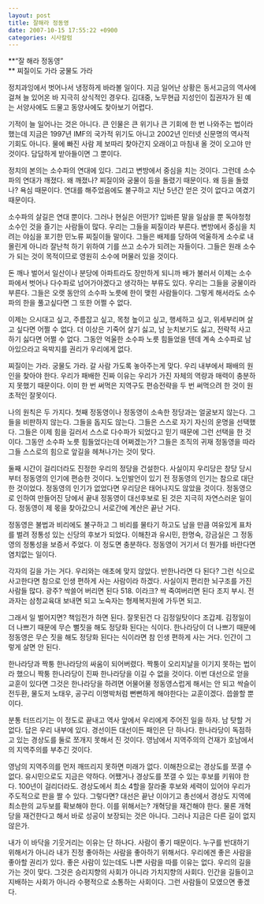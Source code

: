 ```yaml
---
layout: post
title: 잘해라 정동영
date: 2007-10-15 17:55:22 +0900
categories: 시사칼럼
---
```

**“잘 해라 정동영”  
** 찌질이도 가라 궁물도 가라

정치과잉에서 벗어나서 냉정하게 바라볼 일이다. 지금 일어난 상황은 동서고금의 역사에 걸쳐 늘 있어온 바 지극히 상식적인 경우다. 김대중, 노무현급 지성인이 집권자가 된 예는 서양사에도 드물고 동양사에도 찾아보기 어렵다. 

기적이 늘 일어나는 것은 아니다. 큰 인물은 큰 위기나 큰 기회에 한 번 나와주는 법이라 했는데 지금은 1997년 IMF의 국가적 위기도 아니고 2002년 인터넷 신문명의 역사적 기회도 아니다. 물에 빠진 사람 제 보따리 찾아간지 오래이고 마침내 올 것이 오고야 만 것이다. 담담하게 받아들이면 그 뿐이다. 

정치의 본의는 소수파의 연대에 있다. 그리고 변방에서 중심을 치는 것이다. 그런데 소수파의 연대가 깨졌다. 왜 깨졌나? 찌질이와 궁물이 등을 돌렸기 때문이다. 왜 등을 돌렸나? 욕심 때문이다. 연대를 해주었음에도 불구하고 지난 5년간 얻은 것이 없다고 여겼기 때문이다. 

소수파의 살길은 연대 뿐이다. 그러나 현실은 어떤가? 입바른 말을 일삼을 뿐 독야청청 소수인 것을 즐기는 사람들이 많다. 우리는 그들을 찌질이라 부른다. 변방에서 중심을 치려는 야심을 포기한 민노류 찌질이들 말이다. 그들은 배제를 당하여 억울하게 소수로 내몰린게 아니라 잘난척 하기 위하여 기를 쓰고 소수가 되려는 자들이다. 그들은 원래 소수가 되는 것이 목적이므로 영원히 소수에 머물러 있을 것이다. 

돈 깨나 벌어서 일산이나 분당에 아파트라도 장만하게 되니까 배가 불러서 이제는 소수파에서 벗어나 다수파로 넘어가야겠다고 생각하는 부류도 있다. 우리는 그들을 궁물이라 부른다. 그들은 오랫 동안의 소수파 노릇에 한이 맺힌 사람들이다. 그렇게 해서라도 소수파의 한을 풀고싶다면 그 또한 어쩔 수 없다.

이제는 으시대고 싶고, 주름잡고 싶고, 목청 높이고 싶고, 행세하고 싶고, 위세부리며 살고 싶다면 어쩔 수 없다. 더 이상은 기죽어 살기 싫고, 남 눈치보기도 싫고, 전략적 사고 하기 싫다면 어쩔 수 없다. 그동안 억울한 소수파 노릇 힘들었을 텐데 계속 소수파로 남아있으라고 윽박지를 권리가 우리에게 없다. 

찌질이는 가라. 궁물도 가라. 갈 사람 가도록 놓아주는게 맞다. 우리 내부에서 패배의 원인을 찾아야 한다. 우리가 패배한 진짜 이유는 우리가 가진 자체의 역량과 매력이 충분하지 못했기 때문이다. 이미 한 번 써먹은 지역구도 편승전략을 두 번 써먹으려 한 것이 원초적인 잘못이다. 

나의 원칙은 두 가지다. 첫째 정동영이나 정동영이 소속한 정당과는 얼굴보지 않는다. 그들을 비판하지 않는다. 그들을 돕지도 않는다. 그들은 스스로 자기 자신의 운명을 선택했다. 그들은 이제 힘을 길러서 스스로 다수파가 되었다고 믿기 때문에 그런 선택을 한 것이다. 그동안 소수파 노릇 힘들었다는데 어쩌겠는가? 그들은 조직의 귀재 정동영을 따라 그들 스스로의 힘으로 앞길을 헤쳐나가는 것이 맞다.

둘째 시간이 걸리더라도 진정한 우리의 정당을 건설한다. 사실이지 우리당은 창당 당시부터 정동영의 인기에 편승한 것이다. 노인발언이 있기 전 정동영의 인기는 참으로 대단한 것이었다. 정동영의 인기가 없었다면 우리당은 태어나지도 않았을 것이다. 정동영으로 인하여 만들어진 당에서 끝내 정동영이 대선후보로 된 것은 지극히 자연스러운 일이다. 정동영이 제 몫을 찾아갔으니 서로간에 계산은 끝난 거다. 

정동영은 불법과 비리에도 불구하고 그 비리를 물타기 하고도 남을 만큼 여유있게 표차를 벌려 정통성 있는 신당의 후보가 되었다. 이해찬과 유시민, 한명숙, 강금실은 그 정동영의 정통성을 보증서 주었다. 이 정도면 충분하다. 정동영이 거기서 더 뭔가를 바란다면 염치없는 일이다. 

각자의 길을 가는 거다. 우리와는 애초에 맞지 않았다. 반한나라면 다 된다? 그런 식으로 사고한다면 참으로 인생 편하게 사는 사람이라 하겠다. 사실이지 편리한 뇌구조를 가진 사람들 많다. 광주? 싹쓸어 버리면 된다 518. 이라크? 싹 죽여버리면 된다 조지 부시. 전과자는 삼청교육대 보내면 되고 노숙자는 형제복지원에 가두면 되고. 

그래서 일 벌어지면? 책임전가 하면 된다. 잘못된건 다 김정일탓이다 조갑제. 김정일이 더 나쁘기 때문에 무슨 뻘짓을 해도 정당화 된다는 식이다. 한나라당이 더 나쁘기 때문에 정동영은 무슨 짓을 해도 정당화 된다는 식이라면 참 인생 편하게 사는 거다. 인간이 그렇게 살면 안 된다. 

한나라당과 짝퉁 한나라당의 싸움이 되어버렸다. 짝퉁이 오리지날을 이기지 못하는 법이라 했으니 짝퉁 한나라당이 진짜 한나라당을 이길 수 없을 것이다. 이번 대선으로 얻을 교훈이 있다면 그것은 한나라당을 하려면 어물어물 정동영스럽게 해서는 안 되고 싹슬이 전두환, 물도저 노태우, 공구리 이명박처럼 뻔뻔하게 해야한다는 교훈이겠다. 씁쓸할 뿐이다. 

분통 터뜨리기는 이 정도로 끝내고 역사 앞에서 우리에게 주어진 일을 하자. 남 탓할 거 없다. 답은 우리 내부에 있다. 경선이든 대선이든 패인은 단 하나다. 한나라당이 독점하고 있는 경상도를 둘로 쪼개지 못해서 진 것이다. 영남에서 지역주의의 건재가 호남에서의 지역주의를 부추긴 것이다. 

영남의 지역주의를 먼저 깨뜨리지 못하면 미래가 없다. 이해찬으로는 경상도를 쪼갤 수 없다. 유시민으로도 지금은 약하다. 어쨌거나 경상도를 쪼갤 수 있는 후보를 키워야 한다. 100년이 걸리더라도. 경상도에서 최소 4할을 잘라줄 후보와 세력이 있어야 우리가 주도적으로 판을 짤 수 있다. 그렇다면? 대선은 끝난 이야기고 총선에서 경상도 지역에 최소한의 교두보를 확보해야 한다. 이를 위해서는? 개혁당을 재건해야 한다. 물론 개혁당을 재건한다고 해서 바로 성공이 보장되는 것은 아니다. 그러나 지금은 다른 길이 없지 않은가. 

내가 이 바닥을 기웃거리는 이유는 단 하나다. 사람이 좋기 때문이다. 누구를 반대하기 위해서가 아니라 내가 진정 좋아하는 사람을 좋아하기 위해서다. 우리에겐 좋은 사람을 좋아할 권리가 있다. 좋은 사람이 있는데도 나쁜 사람을 따를 이유는 없다. 우리의 길을 가는 것이 맞다. 그것은 승리지향의 사회가 아니라 가치지향의 사회다. 인간을 길들이고 지배하는 사회가 아니라 수평적으로 소통하는 사회이다. 그런 사람들이 모였으면 좋겠다.